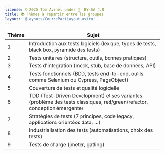 ```yaml
---
license: © 2025 Tom Avenel under 󰵫  BY-SA 4.0
title: 📚 Thèmes à répartir entre les groupes
layout: '@layouts/CoursePartLayout.astro'
---
```



| Thème | Sujet                                                                         |
| ----- | ------------------------------------------------------------------------------|
| 1     | Introduction aux tests logiciels (lexique, types de tests, black box, pyramide des tests)         |
| 2     | Tests unitaires (structure, outils, bonnes pratiques)                         |
| 3     | Tests d'intégration (mock, stub, base de données, API)                        |
| 4     | Tests fonctionnels (BDD, tests end-to-end, outils comme Selenium ou Cypress, PageObject)  |
| 5     | Couverture de tests et qualité logicielle                                     |
| 6     | TDD (Test-Driven Development) et ses variantes (problème des tests classiques, red/green/refactor, conception émergente) |
| 7     | Stratégies de tests (7 principes, code legacy, applications orientées data, …)             |
| 8     | Industrialisation des tests (automatisations, choix des tests)                |
| 9    | Tests de charge (jmeter, gatling)                                             |


